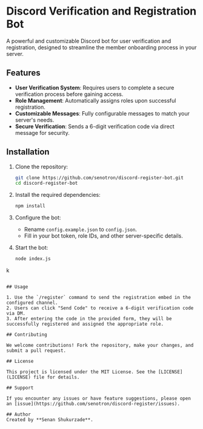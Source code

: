 # Discord Verification and Registration Bot  

A powerful and customizable Discord bot for user verification and registration, designed to streamline the member onboarding process in your server.  

## Features  
- **User Verification System**: Requires users to complete a secure verification process before gaining access.  
- **Role Management**: Automatically assigns roles upon successful registration.  
- **Customizable Messages**: Fully configurable messages to match your server's needs.  
- **Secure Verification**: Sends a 6-digit verification code via direct message for security.  

## Installation  

1. Clone the repository:  
   ```bash
   git clone https://github.com/senotron/discord-register-bot.git
   cd discord-register-bot
   ```  

2. Install the required dependencies:  
   ```bash
   npm install
   ```  

3. Configure the bot:  
   - Rename `config.example.json` to `config.json`.  
   - Fill in your bot token, role IDs, and other server-specific details.  

4. Start the bot:  
   ```bash
   node index.js
k
   ```  

## Usage  

1. Use the `/register` command to send the registration embed in the configured channel.  
2. Users can click "Send Code" to receive a 6-digit verification code via DM.  
3. After entering the code in the provided form, they will be successfully registered and assigned the appropriate role.  

## Contributing  

We welcome contributions! Fork the repository, make your changes, and submit a pull request.  

## License  

This project is licensed under the MIT License. See the [LICENSE](LICENSE) file for details.  

## Support  

If you encounter any issues or have feature suggestions, please open an [issue](https://github.com/senotron/discord-register/issues).  

## Author  
Created by **Senan Shukurzade**.
